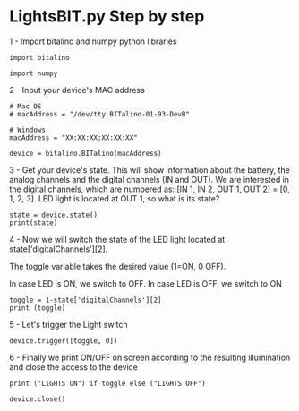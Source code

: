 # LightsBIT.py Step by step
1 - Import bitalino and numpy python libraries
```
import bitalino

import numpy
```

2 - Input your device's MAC address

```
# Mac OS
# macAddress = "/dev/tty.BITalino-01-93-DevB"

# Windows
macAddress = "XX:XX:XX:XX:XX:XX"

device = bitalino.BITalino(macAddress)
```
3 - Get your device's state. This will show information about the battery, the analog channels and the digital channels (IN and OUT).
We are interested in the digital channels, which are numbered as: [IN 1, IN 2, OUT 1, OUT 2] = [0, 1, 2, 3]. LED light is located at OUT 1, so what is its state?

```
state = device.state()
print(state)
```

4 - Now we will switch the state of the LED light located at state\['digitalChannels'\]\[2\]. 

The toggle variable takes the desired value (1=ON, 0 OFF).

In case LED is ON, we switch to OFF. In case LED is OFF, we switch to ON

```
toggle = 1-state['digitalChannels'][2]
print (toggle)
```

5 - Let's trigger the Light switch
```
device.trigger([toggle, 0])
```
6 - Finally we print ON/OFF on screen according to the resulting illumination and close the access to the device

```
print ("LIGHTS ON") if toggle else ("LIGHTS OFF")

device.close()
```


